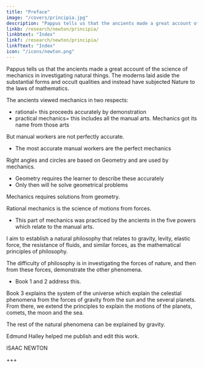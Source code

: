 ```yaml
---
title: "Preface"
image: "/covers/principia.jpg"
description: "Pappus tells us that the ancients made a great account of the science of mechanics in investigating natural things. The moderns laid aside the substantial forms and occult qualities and instead have subjected Nature to the laws of mathematics"
linkb: /research/newton/principia/
linkbtext: "Index"
linkf: /research/newton/principia/
linkftext: "Index"
icon: "/icons/newton.png"
---
```




Pappus tells us that the ancients made a great account of the science of mechanics in investigating natural things. The moderns laid aside the substantial forms and occult qualities and instead have subjected Nature to the laws of mathematics. 

The ancients viewed mechanics in two respects:
- rational= this proceeds accurately by demonstration
- practical mechanics= this includes all the manual arts. Mechanics got its name from those arts

But manual workers are not perfectly accurate.
- The most accurate manual workers are the perfect mechanics

Right angles and circles are based on Geometry and are used by mechanics. 
- Geometry requires the learner to describe these accurately
- Only then will he solve geometrical problems 

Mechanics requires solutions from geometry.


Rational mechanics is the science of motions from forces. 
- This part of mechanics was practiced by the ancients in the five powers which relate to the manual arts. 

I aim to establish a natural philosophy that relates to gravity, levity, elastic force, the resistance of fluids, and similar forces, as the mathematical principles of philosophy.

The difficulty of philosophy is in investigating the forces of nature, and then from these forces, demonstrate the other phenomena. 
- Book 1 and 2 address this. 

Book 3 explains the system of the universe which explain the celestial phenomena from the forces of gravity from the sun and the several planets. From there, we extend the principles to explain the motions of the planets, comets, the moon and the sea. 

The rest of the natural phenomena can be explained by gravity. 

Edmund Halley helped me publish and edit this work. 

ISAAC NEWTON

+++

<!-- ## Propositions List

### Book 1= Lemmas

1. Quantities, and ratios of quantities, which continually converge to equality eventually become equal
2. 
3. 
4.
5.
6.
7.
8.
9.
10.
11.
12.
13.
14.
15.
16.
17.
18.
19.
20.
21.
22.
23.
24.
25.
26.
27.
28.
29.
30.
31.
32.
33.
34.
35.
36.
37.
38.
39.
40.

### Book 2

### Book 3 -->